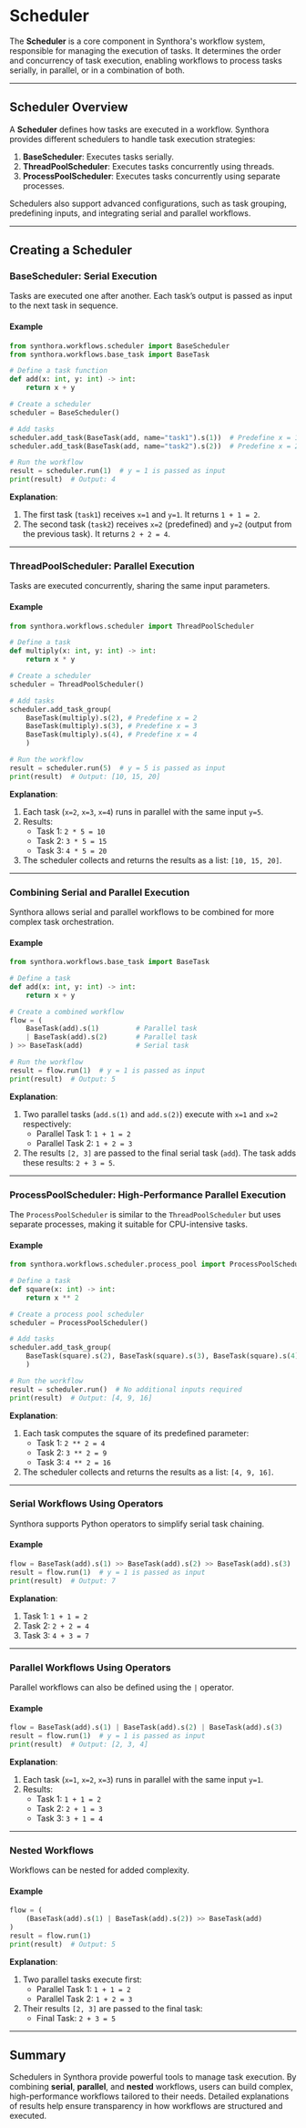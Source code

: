 <!-- LICENSE HEADER MANAGED BY add-license-header

Copyright 2024-2025 Syntropix-AI.org

Licensed under the Apache License, Version 2.0 (the "License");
you may not use this file except in compliance with the License.
You may obtain a copy of the License at

    http://www.apache.org/licenses/LICENSE-2.0

Unless required by applicable law or agreed to in writing, software
distributed under the License is distributed on an "AS IS" BASIS,
WITHOUT WARRANTIES OR CONDITIONS OF ANY KIND, either express or implied.
See the License for the specific language governing permissions and
limitations under the License.
-->

# Scheduler

The **Scheduler** is a core component in Synthora's workflow system, responsible for managing the execution of tasks. It determines the order and concurrency of task execution, enabling workflows to process tasks serially, in parallel, or in a combination of both.

---

## Scheduler Overview

A **Scheduler** defines how tasks are executed in a workflow. Synthora provides different schedulers to handle task execution strategies:

1. **BaseScheduler**: Executes tasks serially.
2. **ThreadPoolScheduler**: Executes tasks concurrently using threads.
3. **ProcessPoolScheduler**: Executes tasks concurrently using separate processes.

Schedulers also support advanced configurations, such as task grouping, predefining inputs, and integrating serial and parallel workflows.

---

## Creating a Scheduler

### BaseScheduler: Serial Execution

Tasks are executed one after another. Each task’s output is passed as input to the next task in sequence.

#### Example
```python
from synthora.workflows.scheduler import BaseScheduler
from synthora.workflows.base_task import BaseTask

# Define a task function
def add(x: int, y: int) -> int:
    return x + y

# Create a scheduler
scheduler = BaseScheduler()

# Add tasks
scheduler.add_task(BaseTask(add, name="task1").s(1))  # Predefine x = 1
scheduler.add_task(BaseTask(add, name="task2").s(2))  # Predefine x = 2

# Run the workflow
result = scheduler.run(1)  # y = 1 is passed as input
print(result)  # Output: 4
```

**Explanation**:
1. The first task (`task1`) receives `x=1` and `y=1`. It returns `1 + 1 = 2`.
2. The second task (`task2`) receives `x=2` (predefined) and `y=2` (output from the previous task). It returns `2 + 2 = 4`.

---

### ThreadPoolScheduler: Parallel Execution

Tasks are executed concurrently, sharing the same input parameters.

#### Example
```python
from synthora.workflows.scheduler import ThreadPoolScheduler

# Define a task
def multiply(x: int, y: int) -> int:
    return x * y

# Create a scheduler
scheduler = ThreadPoolScheduler()

# Add tasks
scheduler.add_task_group(
    BaseTask(multiply).s(2), # Predefine x = 2
    BaseTask(multiply).s(3), # Predefine x = 3
    BaseTask(multiply).s(4), # Predefine x = 4
    )

# Run the workflow
result = scheduler.run(5)  # y = 5 is passed as input
print(result)  # Output: [10, 15, 20]
```

**Explanation**:
1. Each task (`x=2`, `x=3`, `x=4`) runs in parallel with the same input `y=5`.
2. Results:
   - Task 1: `2 * 5 = 10`
   - Task 2: `3 * 5 = 15`
   - Task 3: `4 * 5 = 20`
3. The scheduler collects and returns the results as a list: `[10, 15, 20]`.

---

### Combining Serial and Parallel Execution

Synthora allows serial and parallel workflows to be combined for more complex task orchestration.

#### Example
```python
from synthora.workflows.base_task import BaseTask

# Define a task
def add(x: int, y: int) -> int:
    return x + y

# Create a combined workflow
flow = (
    BaseTask(add).s(1)         # Parallel task
    | BaseTask(add).s(2)       # Parallel task
) >> BaseTask(add)             # Serial task

# Run the workflow
result = flow.run(1)  # y = 1 is passed as input
print(result)  # Output: 5
```

**Explanation**:
1. Two parallel tasks (`add.s(1)` and `add.s(2)`) execute with `x=1` and `x=2` respectively:
   - Parallel Task 1: `1 + 1 = 2`
   - Parallel Task 2: `1 + 2 = 3`
2. The results `[2, 3]` are passed to the final serial task (`add`). The task adds these results: `2 + 3 = 5`.

---

### ProcessPoolScheduler: High-Performance Parallel Execution

The `ProcessPoolScheduler` is similar to the `ThreadPoolScheduler` but uses separate processes, making it suitable for CPU-intensive tasks.

#### Example
```python
from synthora.workflows.scheduler.process_pool import ProcessPoolScheduler

# Define a task
def square(x: int) -> int:
    return x ** 2

# Create a process pool scheduler
scheduler = ProcessPoolScheduler()

# Add tasks
scheduler.add_task_group(
    BaseTask(square).s(2), BaseTask(square).s(3), BaseTask(square).s(4)
    )

# Run the workflow
result = scheduler.run()  # No additional inputs required
print(result)  # Output: [4, 9, 16]
```

**Explanation**:
1. Each task computes the square of its predefined parameter:
   - Task 1: `2 ** 2 = 4`
   - Task 2: `3 ** 2 = 9`
   - Task 3: `4 ** 2 = 16`
2. The scheduler collects and returns the results as a list: `[4, 9, 16]`.

---

### Serial Workflows Using Operators

Synthora supports Python operators to simplify serial task chaining.

#### Example
```python
flow = BaseTask(add).s(1) >> BaseTask(add).s(2) >> BaseTask(add).s(3)
result = flow.run(1)  # y = 1 is passed as input
print(result)  # Output: 7
```

**Explanation**:
1. Task 1: `1 + 1 = 2`
2. Task 2: `2 + 2 = 4`
3. Task 3: `4 + 3 = 7`

---

### Parallel Workflows Using Operators

Parallel workflows can also be defined using the `|` operator.

#### Example
```python
flow = BaseTask(add).s(1) | BaseTask(add).s(2) | BaseTask(add).s(3)
result = flow.run(1)  # y = 1 is passed as input
print(result)  # Output: [2, 3, 4]
```

**Explanation**:
1. Each task (`x=1`, `x=2`, `x=3`) runs in parallel with the same input `y=1`.
2. Results:
   - Task 1: `1 + 1 = 2`
   - Task 2: `2 + 1 = 3`
   - Task 3: `3 + 1 = 4`

---

### Nested Workflows

Workflows can be nested for added complexity.

#### Example
```python
flow = (
    (BaseTask(add).s(1) | BaseTask(add).s(2)) >> BaseTask(add)
)
result = flow.run(1)
print(result)  # Output: 5
```

**Explanation**:
1. Two parallel tasks execute first:
   - Parallel Task 1: `1 + 1 = 2`
   - Parallel Task 2: `1 + 2 = 3`
2. Their results `[2, 3]` are passed to the final task:
   - Final Task: `2 + 3 = 5`

---

## Summary

Schedulers in Synthora provide powerful tools to manage task execution. By combining **serial**, **parallel**, and **nested** workflows, users can build complex, high-performance workflows tailored to their needs. Detailed explanations of results help ensure transparency in how workflows are structured and executed.
